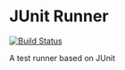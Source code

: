 # JUnit Runner
[![Build Status](https://travis-ci.org/jeandersonbc/junitrunner.svg?branch=master)](https://travis-ci.org/jeandersonbc/junitrunner)

A test runner based on JUnit
